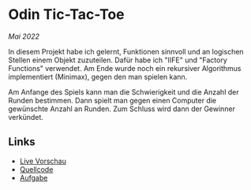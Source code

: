 # Odin Tic-Tac-Toe 

*Mai 2022*

In diesem Projekt habe ich gelernt, Funktionen sinnvoll und an logischen Stellen einem Objekt zuzuteilen. Dafür habe ich "IIFE" und "Factory Functions" verwendet. Am Ende wurde noch ein rekursiver Algorithmus implementiert (Minimax), gegen den man spielen kann.

Am Anfange des Spiels kann man die Schwierigkeit und die Anzahl der Runden bestimmen. Dann spielt man gegen einen Computer die gewünschte Anzahl an Runden.  Zum Schluss wird dann der Gewinner verkündet.

## Links

- [Live Vorschau](https://tomsoerr.github.io/odin-tic-tac-toe/)
- [Quellcode](https://github.com/TomSoerr/odin-tic-tac-toe)
- [Aufgabe](https://www.theodinproject.com/lessons/node-path-javascript-tic-tac-toe)


